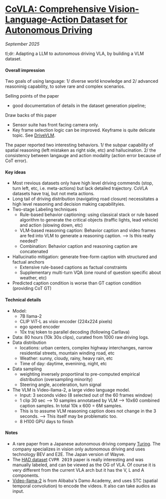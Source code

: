 # [CoVLA: Comprehensive Vision-Language-Action Dataset for Autonomous Driving](https://arxiv.org/abs/2408.10845)

_September 2025_

tl;dr: Adapting a LLM to autonomous driving VLA, by building a VLM dataset.

#### Overall impression
Two goals of using language: 1/ diverse world knowledge and 2/ advanced reasoninig capability, to solve rare and complex scenarios. 

Selling points of the paper
- good documentation of details in the dataset generation pipeline;

Draw backs of this paper
- Sensor suite has front facing camera only.
- Key frame selection logic can be improved. Keyframe is quite delicate topic. See [DriveVLM](drivevlm.md).

The paper reported two interesting behaviors. 1/ the subpar capability of spatial reasoning (left mistaken as right side, etc) and hallucination. 2/ the consistency between langauge and action modality (action error because of CoT error). 

#### Key ideas
- Most rrevious datasets only have high level driving commends (stop, turn left, etc, i.e. meta-actions) but lack detailed trajectory. CoVLA datasets have traj, but not meta actions. 
- Long tail of driving distribution (navigating road closure) necessitates a high level reasoning and decision making capabilityies.
- Two-stage Labeling techniques
	- Rule-based behavior captioning: using classical stack or rule based algorithm to generate the critical objects (traffic lights, lead vehicle) and action (slowing down, etc)
	- VLM-based reasoning caption: Behavior caption and video frames are fed into VLM to generate a reasoning caption. --> Is this really needed?
	- Combination: Behavior caption and reasoning caption are concatenated
- Hallucinatio mitigation: generate free-form caption with structured and factual anchors
	- Extensive rule-based captions as factual constraints 
	- Supplementary multi-turn VQA (one round of question specific about weather, etc) 
- Predicted caption condition is worse than GT caption condition (providing CoT GT)


#### Technical details
- Model: 
	- 7B llama-2
	- CLIP ViT-L as visio encoder (224x224 pixels)
	- ego speed encoder
	- 10x traj token to parallel decoding (following Carllava)
- Data: 80 hours (10k 30s clips), curated from 1000 raw driving logs. 
- Data distribution
	- locations: urban centers, complex highway interchanges, narrow residential streets, mountain winding road, etc
	- Weather: sunny, cloudy, rainy, heavy rain, etc
	- Time of day: daytime, evenining, night, etc
- Data sampling
	- weighting inversely proportiinal to pre-computed empirical distribution (oversampling minority)
	- Steering angle, acceleration, turn signal
- The VLM is Video-llama-2, a large video language model. 
	- Input: 3 seconds video (8 selected out of the 60 frames window)
	- 1 clip 30 sec --> 10 samples annotataed by VLM --> 10x60 combined caption samples. In total 10k x 600 = 6M samples. 
	- This is to assume VLM reasoning caption does not change in the 3 seconds. --> This itself may be problematic too.
	- 8 H100 GPU days to finish

	
	
#### Notes
- A rare paper from a Japanese autonomous driving company [Turing](https://tur.ing/en/technology_e2e). The company specializes in vision only autonomous driving and uses technology BEV and E2E. The Japan version of Wayve. 
- The [HAD dataset](https://arxiv.org/abs/1911.06978) <kbd>CVPR 2019</kbd> paper is really interesting and was manually labeled, and can be viewed as the OG of VLA. Of course it is very different from the current VLA arch but it has the V, L and A components. 
- [Video-llama-2](https://arxiv.org/pdf/2406.07476) is from Alibaba's Damo Academy, and uses STC (spatial temporal convolution) to encode the videos. It also can take audios as input. 
